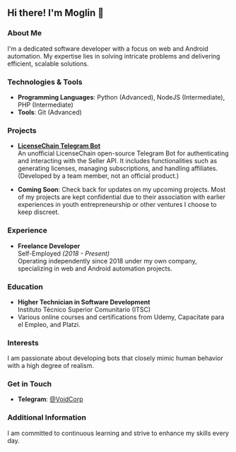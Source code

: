## Hi there! I'm Moglin 👋

### About Me
I'm a dedicated software developer with a focus on web and Android automation. My expertise lies in solving intricate problems and delivering efficient, scalable solutions.

### Technologies & Tools
- **Programming Languages**: Python (Advanced), NodeJS (Intermediate), PHP (Intermediate)
- **Tools**: Git (Advanced)

### Projects
- **[LicenseChain Telegram Bot](https://github.com/CryptoJoma/LicenseChain-TG-Bot/)**  
  An unofficial LicenseChain open-source Telegram Bot for authenticating and interacting with the Seller API. It includes functionalities such as generating licenses, managing subscriptions, and handling affiliates. (Developed by a team member, not an official product.)

- **Coming Soon**: Check back for updates on my upcoming projects. Most of my projects are kept confidential due to their association with earlier experiences in youth entrepreneurship or other ventures I choose to keep discreet.

### Experience
- **Freelance Developer**  
  Self-Employed *(2018 - Present)*  
  Operating independently since 2018 under my own company, specializing in web and Android automation projects.

### Education
- **Higher Technician in Software Development**  
  Instituto Técnico Superior Comunitario (ITSC)  
- Various online courses and certifications from Udemy, Capacítate para el Empleo, and Platzi.

### Interests
I am passionate about developing bots that closely mimic human behavior with a high degree of realism.

### Get in Touch
- **Telegram**: [@VoidCorp](https://t.me/VoidCorp)

### Additional Information
I am committed to continuous learning and strive to enhance my skills every day.

